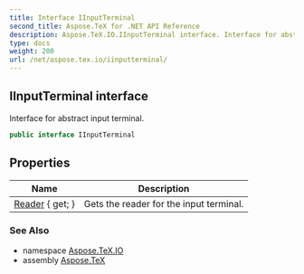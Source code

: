 ```yaml
---
title: Interface IInputTerminal
second_title: Aspose.TeX for .NET API Reference
description: Aspose.TeX.IO.IInputTerminal interface. Interface for abstract input terminal
type: docs
weight: 200
url: /net/aspose.tex.io/iinputterminal/
---
```

## IInputTerminal interface

Interface for abstract input terminal.

```csharp
public interface IInputTerminal
```

## Properties

| Name | Description |
| --- | --- |
| [Reader](../../aspose.tex.io/iinputterminal/reader/) { get; } | Gets the reader for the input terminal. |

### See Also

* namespace [Aspose.TeX.IO](../../aspose.tex.io/)
* assembly [Aspose.TeX](../../)


